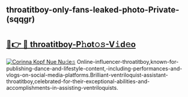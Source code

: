 ## throatitboy-only-fans​-leaked-photo​-Private-(sqqgr)


# <h2><a href="https://mediaupload.pro?title=throatitboy&ref=git">🔗👉 🔴 throatitboy-P𝚑ot𝚘𝚜-V𝚒d𝚎o</a></h2>

[![Corinna Kopf Nue Nu𝚍e𝚜](https://i.imgur.com/0qMVB7G.gif)](https://mediaupload.pro?title=throatitboy&ref=git)
Online-influencer-throatitboy,known-for-publishing-dance-and-lifestyle-content,-including-performances-and-vlogs-on-social-media-platforms.Brilliant-ventriloquist-assistant-throatitboy,celebrated-for-their-exceptional-abilities-and-accomplishments-in-assisting-ventriloquists.  